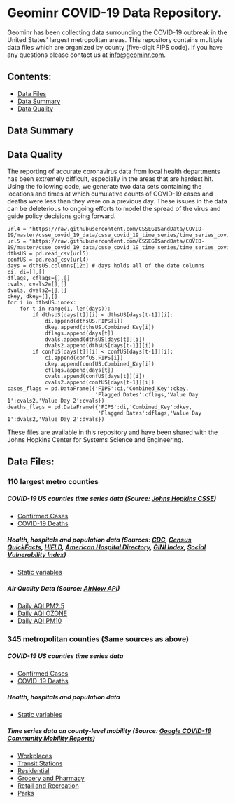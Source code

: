 # Geominr COVID-19 Data Repository.
Geominr has been collecting data surrounding the COVID-19 outbreak in the United States' largest metropolitan areas. This repository contains multiple data files which are organized by county (five-digit FIPS code). If you have any questions please contact us at info@geominr.com.

## Contents:
* [Data Files](https://github.com/geominr/covid-19#data-files)
* [Data Summary](https://github.com/geominr/covid-19#data-summary)
* [Data Quality](https://github.com/geominr/covid-19#data-quality)

## Data Summary


## Data Quality
The reporting of accurate coronavirus data from local health departments has been extremely difficult, especially in the areas that are hardest hit. Using the following code, we generate two data sets containing the locations and times at which cumulative counts of COVID-19 cases and deaths were less than they were on a previous day. These issues in the data can be deleterious to ongoing efforts to model the spread of the virus and guide policy decisions going forward.  
```(python)
url4 = "https://raw.githubusercontent.com/CSSEGISandData/COVID-19/master/csse_covid_19_data/csse_covid_19_time_series/time_series_covid19_confirmed_US.csv"
url5 = "https://raw.githubusercontent.com/CSSEGISandData/COVID-19/master/csse_covid_19_data/csse_covid_19_time_series/time_series_covid19_deaths_US.csv"
dthsUS = pd.read_csv(url5)
confUS = pd.read_csv(url4)
days = dthsUS.columns[12:] # days holds all of the date columns
ci, di=[],[] 
dflags, cflags=[],[]
cvals, cvals2=[],[]
dvals, dvals2=[],[]
ckey, dkey=[],[]
for i in dthsUS.index:
    for t in range(1, len(days)):
        if dthsUS[days[t]][i] < dthsUS[days[t-1]][i]:
            di.append(dthsUS.FIPS[i])
            dkey.append(dthsUS.Combined_Key[i])
            dflags.append(days[t])
            dvals.append(dthsUS[days[t]][i])
            dvals2.append(dthsUS[days[t-1]][i])
        if confUS[days[t]][i] < confUS[days[t-1]][i]:
            ci.append(confUS.FIPS[i])
            ckey.append(confUS.Combined_Key[i])
            cflags.append(days[t])
            cvals.append(confUS[days[t]][i])
            cvals2.append(confUS[days[t-1]][i])
cases_flags = pd.DataFrame({'FIPS':ci,'Combined_Key':ckey,
                            'Flagged Dates':cflags,'Value Day 1':cvals2,'Value Day 2':cvals})
deaths_flags = pd.DataFrame({'FIPS':di,'Combined_Key':dkey,
                             'Flagged Dates':dflags,'Value Day 1':dvals2,'Value Day 2':dvals})
```
These files are available in this repository and have been shared with the Johns Hopkins Center for Systems Science and Engineering.


## Data Files:
### 110 largest metro counties
##### COVID-19 US counties time series data (Source: [Johns Hopkins CSSE](https://github.com/CSSEGISandData/COVID-19/tree/master/csse_covid_19_data/csse_covid_19_time_series))
* [Confirmed Cases](https://github.com/geominr/covid-19/blob/master/covid-county-data/110%20Cities/Covid19-cases-110USCities.csv)
* [COVID-19 Deaths](https://github.com/geominr/covid-19/blob/master/covid-county-data/110%20Cities/Covid19-deaths-110USCities.csv)

##### Health, hospitals and population data (Sources: [CDC](https://chronicdata.cdc.gov/500-Cities/500-Cities-Local-Data-for-Better-Health-2019-relea/6vp6-wxuq), [Census QuickFacts](https://www.census.gov/quickfacts/fact/table/US/PST045219), [HIFLD](https://hifld-geoplatform.opendata.arcgis.com/datasets/hospitals), [American Hospital Directory](https://www.ahd.com/state_statistics.html), [GINI Index](https://www.census.gov/topics/income-poverty/income-inequality/about/metrics/gini-index.html), [Social Vulnerability Index](https://svi.cdc.gov/index.html))
* [Static variables](https://github.com/geominr/covid-19/blob/master/covid-county-data/110%20Cities/static-110USCities.csv)

##### Air Quality Data (Source: [AirNow API](https://docs.airnowapi.org/webservices))
* [Daily AQI PM2.5](https://github.com/geominr/covid-19/blob/master/covid-county-data/110%20Cities/pm25-110.csv)
* [Daily AQI OZONE](https://github.com/geominr/covid-19/blob/master/covid-county-data/110%20Cities/ozone-110.csv)
* [Daily AQI PM10](https://github.com/geominr/covid-19/blob/master/covid-county-data/110%20Cities/pm10-110.csv)

### 345 metropolitan counties (Same sources as above)
##### COVID-19 US counties time series data
* [Confirmed Cases](https://github.com/geominr/covid-19/blob/master/covid-county-data/covid-cases.csv)
* [COVID-19 Deaths](https://github.com/geominr/covid-19/blob/master/covid-county-data/covid-deaths.csv)

##### Health, hospitals and population data
* [Static variables](https://github.com/geominr/covid-19/blob/master/covid-county-data/static.csv)

##### Time series data on county-level mobility (Source: [Google COVID-19 Community Mobility Reports](https://www.google.com/covid19/mobility/))
* [Workplaces](https://github.com/geominr/covid-19/blob/master/covid-county-data/workplaces_percent_change_from_baseline.csv)
* [Transit Stations](https://github.com/geominr/covid-19/blob/master/covid-county-data/transit_stations_percent_change_from_baseline.csv)
* [Residential](https://github.com/geominr/covid-19/blob/master/covid-county-data/residential_percent_change_from_baseline.csv)
* [Grocery and Pharmacy](https://github.com/geominr/covid-19/blob/master/covid-county-data/grocery_and_pharmacy_percent_change_from_baseline.csv)
* [Retail and Recreation](https://github.com/geominr/covid-19/blob/master/covid-county-data/retail_and_recreation_percent_change_from_baseline.csv)
* [Parks](https://github.com/geominr/covid-19/blob/master/covid-county-data/parks_percent_change_from_baseline.csv)





